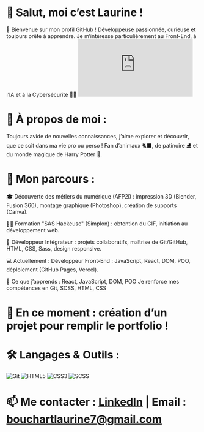  # 👋 Salut, moi c’est Laurine !

🌟 Bienvenue sur mon profil GitHub !
Développeuse passionnée, curieuse et toujours prête à apprendre.
Je m’intéresse particulièrement au Front-End, à l’IA et à la Cybersécurité 🤖🔐
![Portfolio](https://portfolio-wine-mu-68.vercel.app/index.html)

# 🚀 À propos de moi :

Toujours avide de nouvelles connaissances, j’aime explorer et découvrir, que ce soit dans ma vie pro ou perso !
Fan d’animaux 🐈‍⬛, de patinoire ⛸️ et du monde magique de Harry Potter 🐍.

# 🔭 Mon parcours :

🎓 Découverte des métiers du numérique (AFP2i) : impression 3D (Blender, Fusion 360), montage graphique (Photoshop), création de supports (Canva).

👩‍💻 Formation "SAS Hackeuse" (Simplon) : obtention du CIF, initiation au développement web.

🧩 Développeur Intégrateur : projets collaboratifs, maîtrise de Git/GitHub, HTML, CSS, Sass, design responsive.

💻 Actuellement : Développeur Front-End : JavaScript, React, DOM, POO, déploiement (GitHub Pages, Vercel).


🌱 Ce que j’apprends :
React, JavaScript, DOM, POO
Je renforce mes compétences en Git, SCSS, HTML, CSS

# 🚧 En ce moment : création d’un projet pour remplir le portfolio !

# 🛠️ Langages & Outils :


![Git](https://img.shields.io/badge/-Git-333333?style=flat&logo=git)
![HTML5](https://img.shields.io/badge/-HTML5-E34F26?style=flat&logo=html5&logoColor=white)
![CSS3](https://img.shields.io/badge/-CSS3-1572B6?style=flat&logo=css3&logoColor=white)
![SCSS](https://img.shields.io/badge/-SCSS-CC6699?style=flat&logo=sass&logoColor=white)

# 📫 Me contacter : [LinkedIn](https://www.linkedin.com/in/laurine-bouchart-486600341/) | Email : bouchartlaurine7@gmail.com
